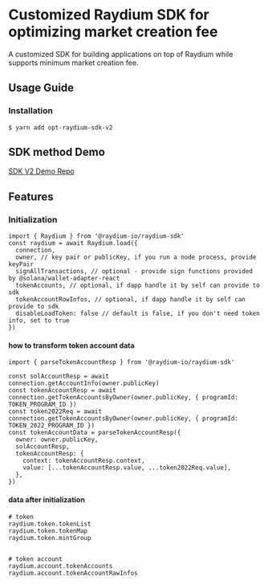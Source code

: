 # Customized Raydium SDK for optimizing market creation fee

[npm-url]: https://www.npmjs.com/package/opt-raydium-sdk-v2

A customized SDK for building applications on top of Raydium while supports minimum market creation fee.

## Usage Guide

### Installation

```
$ yarn add opt-raydium-sdk-v2
```

## SDK method Demo

[SDK V2 Demo Repo](https://github.com/raydium-io/raydium-sdk-V2-demo)

## Features

### Initialization

```
import { Raydium } from '@raydium-io/raydium-sdk'
const raydium = await Raydium.load({
  connection,
  owner, // key pair or publicKey, if you run a node process, provide keyPair
  signAllTransactions, // optional - provide sign functions provided by @solana/wallet-adapter-react
  tokenAccounts, // optional, if dapp handle it by self can provide to sdk
  tokenAccountRowInfos, // optional, if dapp handle it by self can provide to sdk
  disableLoadToken: false // default is false, if you don't need token info, set to true
})
```

#### how to transform token account data

```
import { parseTokenAccountResp } from '@raydium-io/raydium-sdk'

const solAccountResp = await connection.getAccountInfo(owner.publicKey)
const tokenAccountResp = await connection.getTokenAccountsByOwner(owner.publicKey, { programId: TOKEN_PROGRAM_ID })
const token2022Req = await connection.getTokenAccountsByOwner(owner.publicKey, { programId: TOKEN_2022_PROGRAM_ID })
const tokenAccountData = parseTokenAccountResp({
  owner: owner.publicKey,
  solAccountResp,
  tokenAccountResp: {
    context: tokenAccountResp.context,
    value: [...tokenAccountResp.value, ...token2022Req.value],
  },
})
```

#### data after initialization

```
# token
raydium.token.tokenList
raydium.token.tokenMap
raydium.token.mintGroup


# token account
raydium.account.tokenAccounts
raydium.account.tokenAccountRawInfos
```
